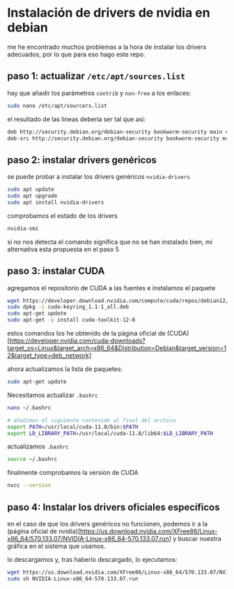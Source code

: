 # Instalación de drivers de nvidia en debian
me he encontrado muchos problemas a la hora de instalar los drivers adecuados, por lo que para eso hago este repo.

## paso 1: actualizar `/etc/apt/sources.list`
hay que añadir los parámetros `contrib` y `non-free` a los enlaces:
```bash
sudo nano /etc/apt/sourcers.list
```
el resultado de las lineas debería ser tal que asi:
```bash
deb http://security.debian.org/debian-security bookworm-security main contrib non-free non-free-firmware
deb-src http://security.debian.org/debian-security bookworm-security main contrib non-free non-free-firmware
```

## paso 2: instalar drivers genéricos
se puede probar a instalar los drivers genéricos `nvidia-drivers`
```bash
sudo apt update
sudo apt upgrade
sudo apt install nvidia-drivers
```
comprobamos el estado de los drivers
```bash
nvidia-smi
```
si no nos detecta el comando significa que no se han instalado bien, mi alternativa esta propuesta en el paso 5
## paso 3: instalar CUDA
agregamos el repositorio de CUDA a las fuentes e instalamos el paquete
```bash
wget https://developer.download.nvidia.com/compute/cuda/repos/debian12/x86_64/cuda-keyring_1.1-1_all.deb
sudo dpkg -i cuda-keyring_1.1-1_all.deb
sudo apt-get update
sudo apt-get -y install cuda-toolkit-12-8
```
estos comandos los he obtenido de la página oficial de (CUDA)[https://developer.nvidia.com/cuda-downloads?target_os=Linux&target_arch=x86_64&Distribution=Debian&target_version=12&target_type=deb_network]

ahora actualizamos la lista de paquetes:
```bash
sudo apt-get update
```
Necesitamos actualizar `.bashrc`
```bash
nano ~/.bashrc

# añadimos el siguiente contenido al final del archivo
export PATH=/usr/local/cuda-11.8/bin:$PATH
export LD_LIBRARY_PATH=/usr/local/cuda-11.8/lib64:$LD_LIBRARY_PATH
```
actualizamos `.bashrc`
```bash
source ~/.bashrc
```
finalmente comprobamos la version de CUDA
```bash
nvcc --version
```

## paso 4: Instalar los drivers oficiales específicos
en el caso de que los drivers genéricos no funcionen, podemos ir a la (página oficial de nvidia)[https://us.download.nvidia.com/XFree86/Linux-x86_64/570.133.07/NVIDIA-Linux-x86_64-570.133.07.run] y buscar nuestra gráfica en el sistema que usamos.

lo descargamos y, tras haberlo descargado, lo ejecutamos:
```bash
wget https://us.download.nvidia.com/XFree86/Linux-x86_64/570.133.07/NVIDIA-Linux-x86_64-570.133.07.run
sudo sh NVIDIA-Linux-x86_64-570.133.07.run
```

